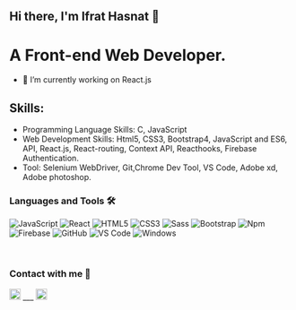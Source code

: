 ## Hi there, I'm Ifrat Hasnat 👋
# A Front-end Web Developer.

- 🔭 I’m currently working on React.js


## Skills: 
- Programming Language Skills: C, JavaScript
- Web Development Skills: Html5, CSS3, Bootstrap4, JavaScript and ES6, API, React.js, React-routing, Context API, Reacthooks, Firebase Authentication.
- Tool: Selenium WebDriver, Git,Chrome Dev Tool, VS Code, Adobe xd, Adobe photoshop.

### Languages and Tools 🛠 

![JavaScript](https://img.shields.io/badge/-JavaScript-%23F7DF1C?style=flat-square&logo=javascript&logoColor=000000&labelColor=%23F7DF1C&color=%23FFCE5A)
![React](https://img.shields.io/badge/-React-61DAFB?style=flat-square&logo=react&logoColor=ffffff)
![HTML5](https://img.shields.io/badge/-HTML5-%23E44D27?style=flat-square&logo=html5&logoColor=ffffff)
![CSS3](https://img.shields.io/badge/-CSS3-%231572B6?style=flat-square&logo=css3)
![Sass](https://img.shields.io/badge/-Sass-%23CC6699?style=flat-square&logo=sass&logoColor=ffffff)
![Bootstrap](https://img.shields.io/badge/-Bootstrap-563D7C?style=flat-square&logo=Bootstrap)
![Npm](https://img.shields.io/badge/-npm-CB3837?style=flat-square&logo=npm)
![Firebase](https://img.shields.io/badge/-Firebase-FFCA28?style=flat-square&logo=firebase&logoColor=ffffff)
![GitHub](https://img.shields.io/badge/-GitHub-181717?style=flat-square&logo=github)
![VS Code](http://img.shields.io/badge/-VS%20Code-007ACC?style=flat-square&logo=visual-studio-code&logoColor=ffffff)
![Windows](http://img.shields.io/badge/-Windows-0078D6?style=flat-square&logo=windows&logoColor=ffffff)

<br/>

### Contact with me 📝

[<img src='https://cdn.jsdelivr.net/npm/simple-icons@3.4.0/icons/linkedin.svg' alt='linkedin' height='20'>](https://www.linkedin.com/in/ifrat-hasnat-46487a134/)      ___      [<img src='https://cdn.jsdelivr.net/npm/simple-icons@3.4.0/icons/github.svg' alt='github' height='20'>](https://github.com/saad710)

<br />
